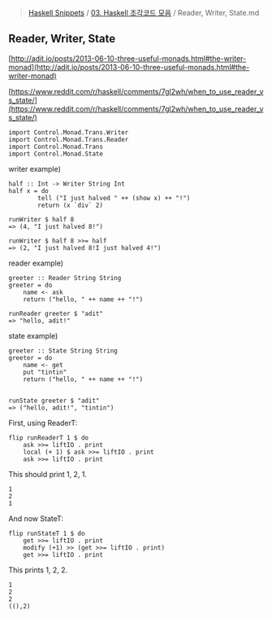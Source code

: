 > [Haskell Snippets](../README.md) / [03. Haskell 조각코드 모음](README.md) / Reader, Writer, State.md
## Reader, Writer, State
[http://adit.io/posts/2013-06-10-three-useful-monads.html#the-writer-monad](http://adit.io/posts/2013-06-10-three-useful-monads.html#the-writer-monad)

[https://www.reddit.com/r/haskell/comments/7gl2wh/when_to_use_reader_vs_state/](https://www.reddit.com/r/haskell/comments/7gl2wh/when_to_use_reader_vs_state/)

```
import Control.Monad.Trans.Writer
import Control.Monad.Trans.Reader
import Control.Monad.Trans
import Control.Monad.State
```

writer example)
```
half :: Int -> Writer String Int
half x = do
        tell ("I just halved " ++ (show x) ++ "!")
        return (x `div` 2)
        
runWriter $ half 8
=> (4, "I just halved 8!")

runWriter $ half 8 >>= half
=> (2, "I just halved 8!I just halved 4!")
```

reader example)
```
greeter :: Reader String String
greeter = do
    name <- ask
    return ("hello, " ++ name ++ "!")
    
runReader greeter $ "adit"
=> "hello, adit!"
```

state example)
```
greeter :: State String String
greeter = do
    name <- get
    put "tintin"
    return ("hello, " ++ name ++ "!")


runState greeter $ "adit"
=> ("hello, adit!", "tintin")
```






First, using ReaderT:
```
flip runReaderT 1 $ do
    ask >>= liftIO . print
    local (+ 1) $ ask >>= liftIO . print
    ask >>= liftIO . print
```
This should print 1, 2, 1.
```
1
2
1
```


And now StateT:
```
flip runStateT 1 $ do
    get >>= liftIO . print
    modify (+1) >> (get >>= liftIO . print)
    get >>= liftIO . print
```
This prints 1, 2, 2.
```
1
2
2
((),2)
```